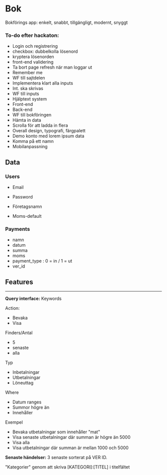 # Bok
Bokförings app: enkelt, snabbt, tillgängligt, modernt, snyggt

### To-do efter hackaton:
- Login och registrering
 - checkbox: dubbelkolla lösenord
 - kryptera lösenorden
 - front-end validering
 - Ta bort page refresh när man loggar ut
 - Remember me
- WF till sajtdelen
- Implementera klart alla inputs
 - Int. ska skrivas
- WF till inputs
- Hjälptext system
 - Front-end
 - Back-end
- WF till bokföringen
- Hämta in data
 - Scrolla för att ladda in flera
- Overall design, typografi, färgpalett
- Demo konto med lorem ipsum data
- Komma på ett namn
- Mobilanpassning

## Data

### Users
- Email
- Password

- Företagsnamn
- Moms-default


### Payments
- namn
- datum
- summa
- moms
- payment_type : 0 = in / 1 = ut
- ver_id

## Features
----------
**Query interface:**
Keywords

Action:

- Bevaka
- Visa

Finders/Antal

- 5
- senaste
- alla

Typ

- Inbetalningar
- Utbetalningar
- Löneuttag

Where

- Datum ranges
- Summor högre än
- Innehåller

Exempel

- Bevaka utbetalningar som innehåller "mat" 
- Visa senaste utbetalningar där summan är högre än 5000
- Visa alla
- Visa utbetalningar där summan är mellan 1000 och 5000


**Senaste händelser:**
3 senaste sorterat på VER ID.

"Kategorier" genom att skriva [KATEGORI]:[TITEL] i titelfältet

